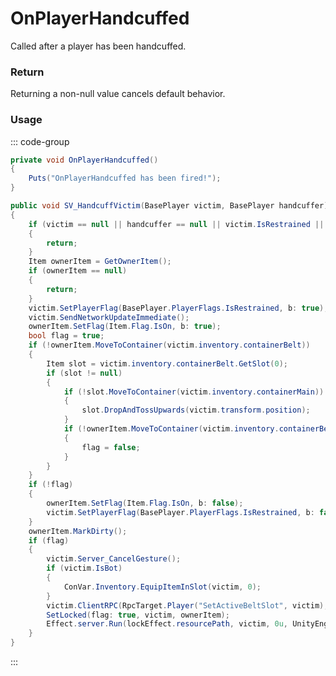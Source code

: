 # OnPlayerHandcuffed
<Badge type="info" text="Player"/>[<Badge type="danger" text="Carbon Compatible"/>](https://github.com/CarbonCommunity/Carbon)[<Badge type="warning" text="Oxide Compatible"/>](https://github.com/OxideMod/Oxide.Rust)
Called after a player has been handcuffed.

### Return
Returning a non-null value cancels default behavior.

### Usage
::: code-group
```csharp [Example]
private void OnPlayerHandcuffed()
{
	Puts("OnPlayerHandcuffed has been fired!");
}
```
```csharp [Source — Assembly-CSharp @ Handcuffs]
public void SV_HandcuffVictim(BasePlayer victim, BasePlayer handcuffer)
{
	if (victim == null || handcuffer == null || victim.IsRestrained || (!victim.CurrentGestureIsSurrendering && !victim.IsWounded()) || UnityEngine.Vector3.Distance(victim.transform.position, handcuffer.transform.position) > UseDistance)
	{
		return;
	}
	Item ownerItem = GetOwnerItem();
	if (ownerItem == null)
	{
		return;
	}
	victim.SetPlayerFlag(BasePlayer.PlayerFlags.IsRestrained, b: true);
	victim.SendNetworkUpdateImmediate();
	ownerItem.SetFlag(Item.Flag.IsOn, b: true);
	bool flag = true;
	if (!ownerItem.MoveToContainer(victim.inventory.containerBelt))
	{
		Item slot = victim.inventory.containerBelt.GetSlot(0);
		if (slot != null)
		{
			if (!slot.MoveToContainer(victim.inventory.containerMain))
			{
				slot.DropAndTossUpwards(victim.transform.position);
			}
			if (!ownerItem.MoveToContainer(victim.inventory.containerBelt))
			{
				flag = false;
			}
		}
	}
	if (!flag)
	{
		ownerItem.SetFlag(Item.Flag.IsOn, b: false);
		victim.SetPlayerFlag(BasePlayer.PlayerFlags.IsRestrained, b: false);
	}
	ownerItem.MarkDirty();
	if (flag)
	{
		victim.Server_CancelGesture();
		if (victim.IsBot)
		{
			ConVar.Inventory.EquipItemInSlot(victim, 0);
		}
		victim.ClientRPC(RpcTarget.Player("SetActiveBeltSlot", victim), ownerItem.position, ownerItem.uid);
		SetLocked(flag: true, victim, ownerItem);
		Effect.server.Run(lockEffect.resourcePath, victim, 0u, UnityEngine.Vector3.zero, UnityEngine.Vector3.zero);
	}
}

```
:::
